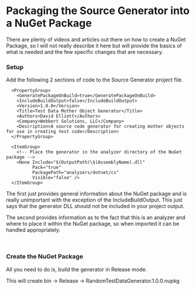 # Packaging the Source Generator into a NuGet Package
There are plenty of videos and articles out there on how to create a NuGet Package, so I will not really describe it here but will provide the basics of what is needed and the few specific changes that are necessary.


### Setup
Add the following 2 sections of code to the Source Generator project file.

````
  <PropertyGroup>
    <GeneratePackageOnBuild>true</GeneratePackageOnBuild>
    <IncludeBuildOutput>false</IncludeBuildOutput>
    <Version>1.0.0</Version>
    <Title>Test Data Mother Object Generator</Title>
    <Authors>David Elliott</Authors>
    <Company>Webbert Solutions, LLC</Company>
    <Description>A source code generator for creating mother objects for use in creating test code</Description>
  </PropertyGroup>
````

````
  <ItemGroup>
    <!-- Place the generator in the analyzer directory of the NuGet package -->
    <None Include="$(OutputPath)\$(AssemblyName).dll"
          Pack="true"
          PackagePath="analyzers/dotnet/cs"
          Visible="false" />
  </ItemGroup>
````

The first just provides general information about the NuGet package and is really unimportant with the exception of the IncludeBuildOutput.  This just says that the generator DLL should not be included in your project output.

The second provides information as to the fact that this is an analyzer and where to place it within the NuGet package, so when imported it can be handled appropriately.

</br>

### Create the NuGet Package
All you need to do is, build the generator in Release mode.

This will create  bin -> Release -> RandomTestDataGenerator.1.0.0.nupkg

